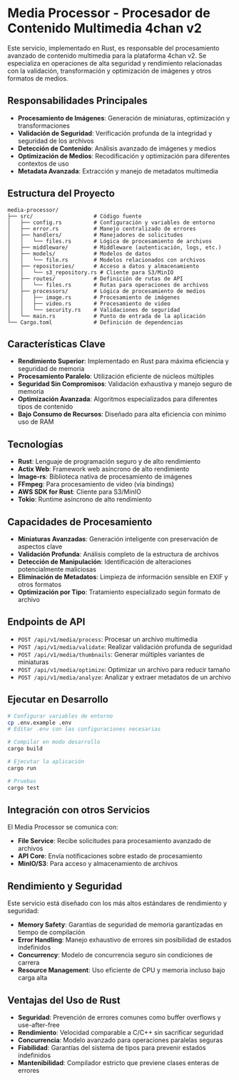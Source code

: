 # Media Processor - Procesador de Contenido Multimedia 4chan v2

Este servicio, implementado en Rust, es responsable del procesamiento avanzado de contenido multimedia para la plataforma 4chan v2. Se especializa en operaciones de alta seguridad y rendimiento relacionadas con la validación, transformación y optimización de imágenes y otros formatos de medios.

## Responsabilidades Principales

- **Procesamiento de Imágenes**: Generación de miniaturas, optimización y transformaciones
- **Validación de Seguridad**: Verificación profunda de la integridad y seguridad de los archivos
- **Detección de Contenido**: Análisis avanzado de imágenes y medios
- **Optimización de Medios**: Recodificación y optimización para diferentes contextos de uso
- **Metadata Avanzada**: Extracción y manejo de metadatos multimedia

## Estructura del Proyecto

```
media-processor/
├── src/                   # Código fuente
│   ├── config.rs          # Configuración y variables de entorno
│   ├── error.rs           # Manejo centralizado de errores
│   ├── handlers/          # Manejadores de solicitudes
│   │   └── files.rs       # Lógica de procesamiento de archivos
│   ├── middleware/        # Middleware (autenticación, logs, etc.)
│   ├── models/            # Modelos de datos
│   │   └── file.rs        # Modelos relacionados con archivos
│   ├── repositories/      # Acceso a datos y almacenamiento
│   │   └── s3_repository.rs # Cliente para S3/MinIO
│   ├── routes/            # Definición de rutas de API
│   │   └── files.rs       # Rutas para operaciones de archivos
│   ├── processors/        # Lógica de procesamiento de medios
│   │   ├── image.rs       # Procesamiento de imágenes
│   │   ├── video.rs       # Procesamiento de video
│   │   └── security.rs    # Validaciones de seguridad
│   └── main.rs            # Punto de entrada de la aplicación
└── Cargo.toml             # Definición de dependencias
```

## Características Clave

- **Rendimiento Superior**: Implementado en Rust para máxima eficiencia y seguridad de memoria
- **Procesamiento Paralelo**: Utilización eficiente de núcleos múltiples
- **Seguridad Sin Compromisos**: Validación exhaustiva y manejo seguro de memoria
- **Optimización Avanzada**: Algoritmos especializados para diferentes tipos de contenido
- **Bajo Consumo de Recursos**: Diseñado para alta eficiencia con mínimo uso de RAM

## Tecnologías

- **Rust**: Lenguaje de programación seguro y de alto rendimiento
- **Actix Web**: Framework web asíncrono de alto rendimiento
- **Image-rs**: Biblioteca nativa de procesamiento de imágenes
- **FFmpeg**: Para procesamiento de video (vía bindings)
- **AWS SDK for Rust**: Cliente para S3/MinIO
- **Tokio**: Runtime asíncrono de alto rendimiento

## Capacidades de Procesamiento

- **Miniaturas Avanzadas**: Generación inteligente con preservación de aspectos clave
- **Validación Profunda**: Análisis completo de la estructura de archivos
- **Detección de Manipulación**: Identificación de alteraciones potencialmente maliciosas
- **Eliminación de Metadatos**: Limpieza de información sensible en EXIF y otros formatos
- **Optimización por Tipo**: Tratamiento especializado según formato de archivo

## Endpoints de API

- `POST /api/v1/media/process`: Procesar un archivo multimedia
- `POST /api/v1/media/validate`: Realizar validación profunda de seguridad
- `POST /api/v1/media/thumbnails`: Generar múltiples variantes de miniaturas
- `POST /api/v1/media/optimize`: Optimizar un archivo para reducir tamaño
- `POST /api/v1/media/analyze`: Analizar y extraer metadatos de un archivo

## Ejecutar en Desarrollo

```bash
# Configurar variables de entorno
cp .env.example .env
# Editar .env con las configuraciones necesarias

# Compilar en modo desarrollo
cargo build

# Ejecutar la aplicación
cargo run

# Pruebas
cargo test
```

## Integración con otros Servicios

El Media Processor se comunica con:

- **File Service**: Recibe solicitudes para procesamiento avanzado de archivos
- **API Core**: Envía notificaciones sobre estado de procesamiento
- **MinIO/S3**: Para acceso y almacenamiento de archivos

## Rendimiento y Seguridad

Este servicio está diseñado con los más altos estándares de rendimiento y seguridad:

- **Memory Safety**: Garantías de seguridad de memoria garantizadas en tiempo de compilación
- **Error Handling**: Manejo exhaustivo de errores sin posibilidad de estados indefinidos
- **Concurrency**: Modelo de concurrencia seguro sin condiciones de carrera
- **Resource Management**: Uso eficiente de CPU y memoria incluso bajo carga alta

## Ventajas del Uso de Rust

- **Seguridad**: Prevención de errores comunes como buffer overflows y use-after-free
- **Rendimiento**: Velocidad comparable a C/C++ sin sacrificar seguridad
- **Concurrencia**: Modelo avanzado para operaciones paralelas seguras
- **Fiabilidad**: Garantías del sistema de tipos para prevenir estados indefinidos
- **Mantenibilidad**: Compilador estricto que previene clases enteras de errores